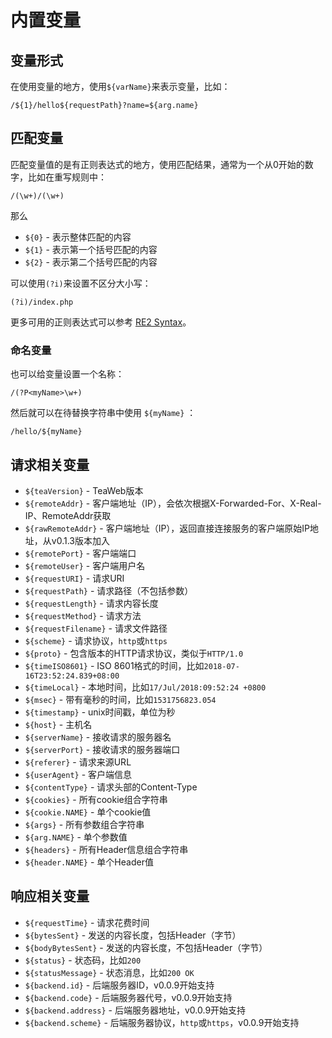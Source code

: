 # 内置变量
## 变量形式
在使用变量的地方，使用`${varName}`来表示变量，比如：
~~~
/${1}/hello${requestPath}?name=${arg.name}
~~~

## 匹配变量
匹配变量值的是有正则表达式的地方，使用匹配结果，通常为一个从0开始的数字，比如在重写规则中：
~~~
/(\w+)/(\w+)
~~~
那么
* `${0}` - 表示整体匹配的内容
* `${1}` - 表示第一个括号匹配的内容
* `${2}` - 表示第二个括号匹配的内容 

可以使用`(?i)`来设置不区分大小写：
~~~
(?i)/index.php
~~~

更多可用的正则表达式可以参考 [RE2 Syntax](https://github.com/google/re2/wiki/Syntax)。

### 命名变量
也可以给变量设置一个名称：
~~~
/(?P<myName>\w+)
~~~
然后就可以在待替换字符串中使用 `${myName}` ：
~~~
/hello/${myName}
~~~

## 请求相关变量
* `${teaVersion}` - TeaWeb版本
* `${remoteAddr}` - 客户端地址（IP），会依次根据X-Forwarded-For、X-Real-IP、RemoteAddr获取
* `${rawRemoteAddr}` - 客户端地址（IP），返回直接连接服务的客户端原始IP地址，从v0.1.3版本加入
* `${remotePort}` - 客户端端口
* `${remoteUser}` - 客户端用户名
* `${requestURI}` - 请求URI
* `${requestPath}` - 请求路径（不包括参数）
* `${requestLength}` - 请求内容长度
* `${requestMethod}` - 请求方法
* `${requestFilename}` - 请求文件路径
* `${scheme}` - 请求协议，`http`或`https`
* `${proto}` - 包含版本的HTTP请求协议，类似于`HTTP/1.0`
* `${timeISO8601}` - ISO 8601格式的时间，比如`2018-07-16T23:52:24.839+08:00`
* `${timeLocal}` - 本地时间，比如`17/Jul/2018:09:52:24 +0800`
* `${msec}` - 带有毫秒的时间，比如`1531756823.054`
* `${timestamp}` - unix时间戳，单位为秒
* `${host}` - 主机名
* `${serverName}` - 接收请求的服务器名
* `${serverPort}` - 接收请求的服务器端口
* `${referer}` - 请求来源URL
* `${userAgent}` - 客户端信息
* `${contentType}` - 请求头部的Content-Type
* `${cookies}` - 所有cookie组合字符串
* `${cookie.NAME}` - 单个cookie值
* `${args}` - 所有参数组合字符串
* `${arg.NAME}` - 单个参数值
* `${headers}` - 所有Header信息组合字符串
* `${header.NAME}` - 单个Header值

## 响应相关变量
* `${requestTime}` - 请求花费时间
* `${bytesSent}` - 发送的内容长度，包括Header（字节）
* `${bodyBytesSent}` - 发送的内容长度，不包括Header（字节）
* `${status}` - 状态码，比如`200`
* `${statusMessage}` - 状态消息，比如`200 OK`
* `${backend.id}` - 后端服务器ID，v0.0.9开始支持
* `${backend.code}` - 后端服务器代号，v0.0.9开始支持
* `${backend.address}` - 后端服务器地址，v0.0.9开始支持
* `${backend.scheme}` - 后端服务器协议，`http`或`https`，v0.0.9开始支持
